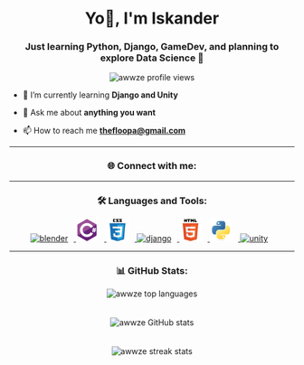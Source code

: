 <h1 align="center">Yo👋, I'm Iskander</h1>
<h3 align="center">Just learning Python, Django, GameDev, and planning to explore Data Science 🤔</h3>

<p align="center">
  <img src="https://komarev.com/ghpvc/?username=awwze&label=Profile%20views&color=0e75b6&style=flat" alt="awwze profile views" />
</p>

- 🌱 I’m currently learning **Django and Unity**

- 💬 Ask me about **anything you want**

- 📫 How to reach me **thefloopa@gmail.com**

---

<h3 align="center">🌐 Connect with me:</h3>
<p align="center">
  <!-- Add any social media or contact links here -->
</p>

---

<h3 align="center">🛠️ Languages and Tools:</h3>
<p align="center">
  <a href="https://www.blender.org/" target="_blank" rel="noreferrer">
    <img src="https://download.blender.org/branding/community/blender_community_badge_white.svg" alt="blender" width="40" height="40" style="margin-right: 10px;" />
  </a>
  <a href="https://www.w3schools.com/cs/" target="_blank" rel="noreferrer">
    <img src="https://raw.githubusercontent.com/devicons/devicon/master/icons/csharp/csharp-original.svg" alt="csharp" width="40" height="40" style="margin-right: 10px;" />
  </a>
  <a href="https://www.w3schools.com/css/" target="_blank" rel="noreferrer">
    <img src="https://raw.githubusercontent.com/devicons/devicon/master/icons/css3/css3-original-wordmark.svg" alt="css3" width="40" height="40" style="margin-right: 10px;" />
  </a>
  <a href="https://www.djangoproject.com/" target="_blank" rel="noreferrer">
    <img src="https://cdn.worldvectorlogo.com/logos/django.svg" alt="django" width="40" height="40" style="margin-right: 10px;" />
  </a>
  <a href="https://www.w3.org/html/" target="_blank" rel="noreferrer">
    <img src="https://raw.githubusercontent.com/devicons/devicon/master/icons/html5/html5-original-wordmark.svg" alt="html5" width="40" height="40" style="margin-right: 10px;" />
  </a>
  <a href="https://www.python.org" target="_blank" rel="noreferrer">
    <img src="https://raw.githubusercontent.com/devicons/devicon/master/icons/python/python-original.svg" alt="python" width="40" height="40" style="margin-right: 10px;" />
  </a>
  <a href="https://unity.com/" target="_blank" rel="noreferrer">
    <img src="https://www.vectorlogo.zone/logos/unity3d/unity3d-icon.svg" alt="unity" width="40" height="40" style="margin-right: 10px;" />
  </a>
</p>

---

<h3 align="center">📊 GitHub Stats:</h3>
<div align="center">
  <p>
    <img src="https://github-readme-stats.vercel.app/api/top-langs?username=awwze&show_icons=true&locale=en&layout=compact&theme=dark&bg_color=0D1117&title_color=0078D4&text_color=FFFFFF&icon_color=0078D4" alt="awwze top languages" style="margin-bottom: 20px;" />
  </p>
  <p>
    <img src="https://github-readme-stats.vercel.app/api?username=awwze&show_icons=true&locale=en&theme=dark&bg_color=0D1117&title_color=0078D4&text_color=FFFFFF&icon_color=0078D4" alt="awwze GitHub stats" style="margin-bottom: 20px;" />
  </p>
  <p>
    <img src="https://github-readme-streak-stats.herokuapp.com/?user=awwze&theme=dark&background=0D1117&stroke=FFA500&ring=FFA500&fire=FFA500&currStreakLabel=FFA500&sideNums=FFA500&sideLabels=FFA500" alt="awwze streak stats" />
  </p>
</div>
